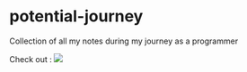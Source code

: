 # potential-journey
Collection of all my notes during my journey as a programmer

Check out : ![](https://samuelvanie.github.io/potential-journey)
